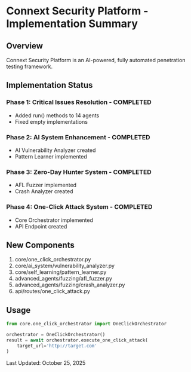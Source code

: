 # Connext Security Platform - Implementation Summary

## Overview

Connext Security Platform is an AI-powered, fully automated penetration testing framework.

## Implementation Status

### Phase 1: Critical Issues Resolution - COMPLETED
- Added run() methods to 14 agents
- Fixed empty implementations

### Phase 2: AI System Enhancement - COMPLETED
- AI Vulnerability Analyzer created
- Pattern Learner implemented

### Phase 3: Zero-Day Hunter System - COMPLETED
- AFL Fuzzer implemented
- Crash Analyzer created

### Phase 4: One-Click Attack System - COMPLETED
- Core Orchestrator implemented
- API Endpoint created

## New Components

1. core/one_click_orchestrator.py
2. core/ai_system/vulnerability_analyzer.py
3. core/self_learning/pattern_learner.py
4. advanced_agents/fuzzing/afl_fuzzer.py
5. advanced_agents/fuzzing/crash_analyzer.py
6. api/routes/one_click_attack.py

## Usage

```python
from core.one_click_orchestrator import OneClickOrchestrator

orchestrator = OneClickOrchestrator()
result = await orchestrator.execute_one_click_attack(
    target_url='http://target.com'
)
```

Last Updated: October 25, 2025

